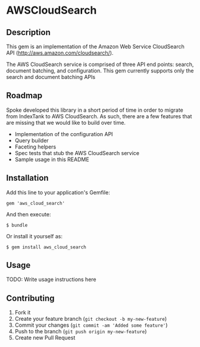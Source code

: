 # AWSCloudSearch

## Description

This gem is an implementation of the Amazon Web Service CloudSearch API (http://aws.amazon.com/cloudsearch/).

The AWS CloudSearch service is comprised of three API end points: search, document batching, and configuration. This gem
currently supports only the search and document batching APIs

## Roadmap

Spoke developed this library in a short period of time in order to migrate from IndexTank to AWS CloudSearch.
As such, there are a few features that are missing that we would like to build over time.

+ Implementation of the configuration API
+ Query builder
+ Faceting helpers
+ Spec tests that stub the AWS CloudSearch service
+ Sample usage in this README

## Installation

Add this line to your application's Gemfile:

    gem 'aws_cloud_search'

And then execute:

    $ bundle

Or install it yourself as:

    $ gem install aws_cloud_search

## Usage

TODO: Write usage instructions here

## Contributing

1. Fork it
2. Create your feature branch (`git checkout -b my-new-feature`)
3. Commit your changes (`git commit -am 'Added some feature'`)
4. Push to the branch (`git push origin my-new-feature`)
5. Create new Pull Request
